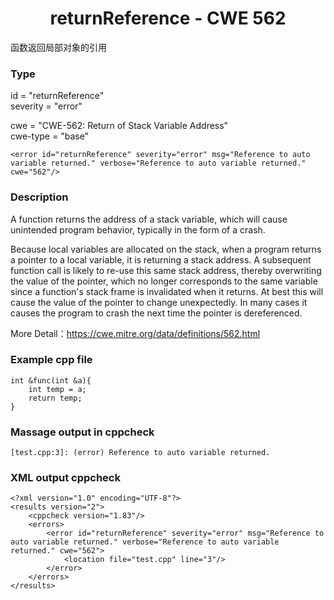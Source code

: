 # <center> returnReference - CWE 562

函数返回局部对象的引用

### Type

id = "returnReference"  
severity = "error"

cwe = "CWE-562: Return of Stack Variable Address"  
cwe-type = "base"

    <error id="returnReference" severity="error" msg="Reference to auto variable returned." verbose="Reference to auto variable returned." cwe="562"/>



### Description

A function returns the address of a stack variable, which will cause unintended program behavior, typically in the form of a crash.  

Because local variables are allocated on the stack, when a program returns a pointer to a local variable, it is returning a stack address. A subsequent function call is likely to re-use this same stack address, thereby overwriting the value of the pointer, which no longer corresponds to the same variable since a function's stack frame is invalidated when it returns. At best this will cause the value of the pointer to change unexpectedly. In many cases it causes the program to crash the next time the pointer is dereferenced.  

More Detail：https://cwe.mitre.org/data/definitions/562.html  



### Example cpp file

	int &func(int &a){
		int temp = a;
		return temp;
	}



### Massage output in cppcheck

	[test.cpp:3]: (error) Reference to auto variable returned.



### XML output cppcheck

	<?xml version="1.0" encoding="UTF-8"?>
	<results version="2">
	    <cppcheck version="1.83"/>
	    <errors>
	        <error id="returnReference" severity="error" msg="Reference to auto variable returned." verbose="Reference to auto variable returned." cwe="562">
	            <location file="test.cpp" line="3"/>
	        </error>
	    </errors>
	</results>


